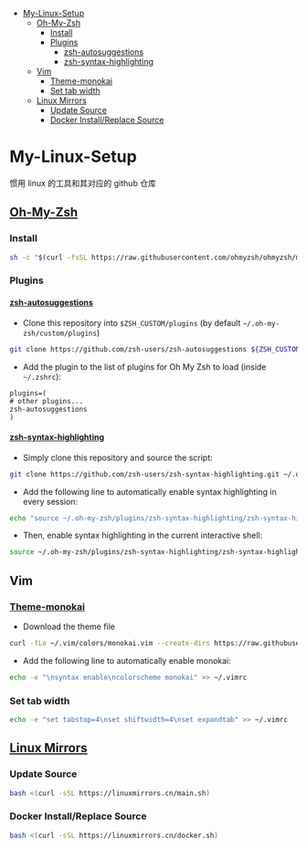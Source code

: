 <!-- START doctoc generated TOC please keep comment here to allow auto update -->
<!-- DON'T EDIT THIS SECTION, INSTEAD RE-RUN doctoc TO UPDATE -->

-   [My-Linux-Setup](#my-linux-setup)
    -   [Oh-My-Zsh](#oh-my-zsh)
        -   [Install](#install)
        -   [Plugins](#plugins)
            -   [zsh-autosuggestions](#zsh-autosuggestions)
            -   [zsh-syntax-highlighting](#zsh-syntax-highlighting)
    -   [Vim](#vim)
        -   [Theme-monokai](#theme-monokai)
        -   [Set tab width](#set-tab-width)
    -   [Linux Mirrors](#linux-mirrors)
        -   [Update Source](#update-source)
        -   [Docker Install/Replace Source](#docker-installreplace-source)

<!-- END doctoc generated TOC please keep comment here to allow auto update -->

# My-Linux-Setup

惯用 linux 的工具和其对应的 github 仓库

## [Oh-My-Zsh](https://github.com/ohmyzsh/ohmyzsh)

### Install

```bash
sh -c "$(curl -fsSL https://raw.githubusercontent.com/ohmyzsh/ohmyzsh/master/tools/install.sh)"
```

### Plugins

#### [zsh-autosuggestions](https://github.com/zsh-users/zsh-autosuggestions)

-   Clone this repository into `$ZSH_CUSTOM/plugins` (by default `~/.oh-my-zsh/custom/plugins`)

```bash
git clone https://github.com/zsh-users/zsh-autosuggestions ${ZSH_CUSTOM:-~/.oh-my-zsh/custom}/plugins/zsh-autosuggestions
```

-   Add the plugin to the list of plugins for Oh My Zsh to load (inside `~/.zshrc`):

```
plugins=(
# other plugins...
zsh-autosuggestions
)
```

#### [zsh-syntax-highlighting](https://github.com/zsh-users/zsh-syntax-highlighting)

-   Simply clone this repository and source the script:

```bash
git clone https://github.com/zsh-users/zsh-syntax-highlighting.git ~/.oh-my-zsh/plugins/zsh-syntax-highlighting
```

-   Add the following line to automatically enable syntax highlighting in every session:

```bash
echo "source ~/.oh-my-zsh/plugins/zsh-syntax-highlighting/zsh-syntax-highlighting.zsh" >> ${ZDOTDIR:-~}/.zshrc
```

-   Then, enable syntax highlighting in the current interactive shell:

```bash
source ~/.oh-my-zsh/plugins/zsh-syntax-highlighting/zsh-syntax-highlighting.zsh
```

## Vim

### [Theme-monokai](https://github.com/ku1ik/vim-monokai)

-   Download the theme file

```bash
curl -fLo ~/.vim/colors/monokai.vim --create-dirs https://raw.githubusercontent.com/ku1ik/vim-monokai/refs/heads/master/colors/monokai.vim
```

-   Add the following line to automatically enable monokai:

```bash
echo -e "\nsyntax enable\ncolorscheme monokai" >> ~/.vimrc
```

### Set tab width

```bash
echo -e "set tabstop=4\nset shiftwidth=4\nset expandtab" >> ~/.vimrc
```

## [Linux Mirrors](https://github.com/SuperManito/LinuxMirrors)

### Update Source

```bash
bash <(curl -sSL https://linuxmirrors.cn/main.sh)
```

### Docker Install/Replace Source

```bash
bash <(curl -sSL https://linuxmirrors.cn/docker.sh)
```
